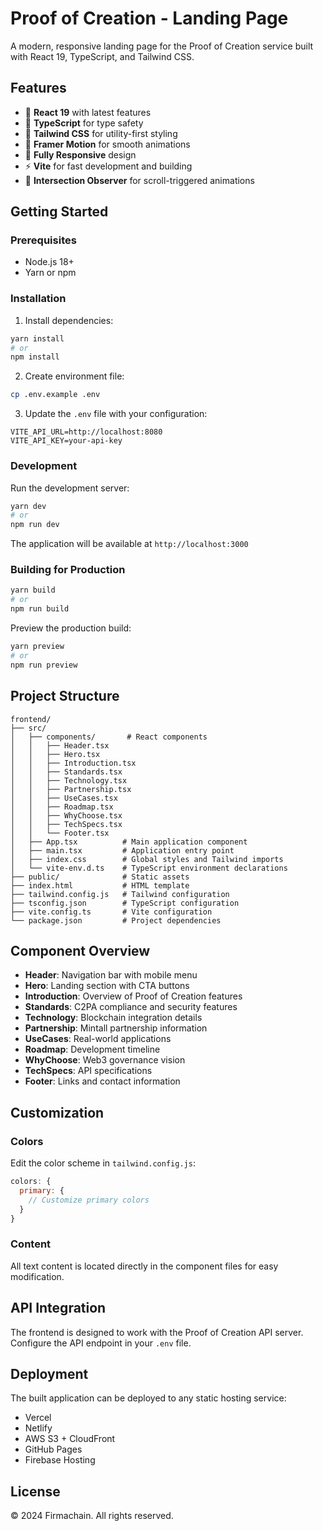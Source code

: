 # Proof of Creation - Landing Page

A modern, responsive landing page for the Proof of Creation service built with React 19, TypeScript, and Tailwind CSS.

## Features

- 🚀 **React 19** with latest features
- 📝 **TypeScript** for type safety
- 💨 **Tailwind CSS** for utility-first styling
- 🎨 **Framer Motion** for smooth animations
- 📱 **Fully Responsive** design
- ⚡ **Vite** for fast development and building
- 🎯 **Intersection Observer** for scroll-triggered animations

## Getting Started

### Prerequisites

- Node.js 18+
- Yarn or npm

### Installation

1. Install dependencies:

```bash
yarn install
# or
npm install
```

2. Create environment file:

```bash
cp .env.example .env
```

3. Update the `.env` file with your configuration:

```env
VITE_API_URL=http://localhost:8080
VITE_API_KEY=your-api-key
```

### Development

Run the development server:

```bash
yarn dev
# or
npm run dev
```

The application will be available at `http://localhost:3000`

### Building for Production

```bash
yarn build
# or
npm run build
```

Preview the production build:

```bash
yarn preview
# or
npm run preview
```

## Project Structure

```
frontend/
├── src/
│   ├── components/       # React components
│   │   ├── Header.tsx
│   │   ├── Hero.tsx
│   │   ├── Introduction.tsx
│   │   ├── Standards.tsx
│   │   ├── Technology.tsx
│   │   ├── Partnership.tsx
│   │   ├── UseCases.tsx
│   │   ├── Roadmap.tsx
│   │   ├── WhyChoose.tsx
│   │   ├── TechSpecs.tsx
│   │   └── Footer.tsx
│   ├── App.tsx          # Main application component
│   ├── main.tsx         # Application entry point
│   ├── index.css        # Global styles and Tailwind imports
│   └── vite-env.d.ts    # TypeScript environment declarations
├── public/              # Static assets
├── index.html           # HTML template
├── tailwind.config.js   # Tailwind configuration
├── tsconfig.json        # TypeScript configuration
├── vite.config.ts       # Vite configuration
└── package.json         # Project dependencies
```

## Component Overview

- **Header**: Navigation bar with mobile menu
- **Hero**: Landing section with CTA buttons
- **Introduction**: Overview of Proof of Creation features
- **Standards**: C2PA compliance and security features
- **Technology**: Blockchain integration details
- **Partnership**: Mintall partnership information
- **UseCases**: Real-world applications
- **Roadmap**: Development timeline
- **WhyChoose**: Web3 governance vision
- **TechSpecs**: API specifications
- **Footer**: Links and contact information

## Customization

### Colors

Edit the color scheme in `tailwind.config.js`:

```javascript
colors: {
  primary: {
    // Customize primary colors
  }
}
```

### Content

All text content is located directly in the component files for easy modification.

## API Integration

The frontend is designed to work with the Proof of Creation API server. Configure the API endpoint in your `.env` file.

## Deployment

The built application can be deployed to any static hosting service:

- Vercel
- Netlify
- AWS S3 + CloudFront
- GitHub Pages
- Firebase Hosting

## License

© 2024 Firmachain. All rights reserved.